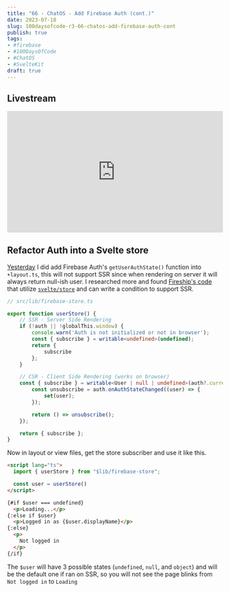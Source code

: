 ```yaml
---
title: "66 - ChatOS - Add Firebase Auth (cont.)"
date: 2023-07-18
slug: 100daysofcode-r3-66-chatos-add-firebase-auth-cont
publish: true
tags:
- #firebase
- #100DaysOfCode 
- #ChatOS
- #SvelteKit
draft: true
---
```


## Livestream

<iframe width="100%" style="aspect-ratio: 16 / 9;" src="https://www.youtube.com/embed/zCGL8aT8hoc" title="YouTube video player" frameborder="0" allow="accelerometer; autoplay; clipboard-write; encrypted-media; gyroscope; picture-in-picture; web-share" allowfullscreen></iframe>

## Refactor Auth into a Svelte store

[Yesterday](1-Projects/100DaysOfCode-R3/65%20-%20ChatOS%20-%20Add%20Firebase%20Auth.md) I did add Firebase Auth's `getUserAuthState()` function into `+layout.ts`, this will not support SSR since when rendering on server it will always return null-ish user. I researched more and found [Fireship's code](https://github.com/codediodeio/sveltefire/blob/master/src/lib/stores.ts#L93-L119) that utilize [`svelte/store`](https://svelte.dev/docs/svelte-store) and can write a condition to support SSR.

```typescript
// src/lib/firebase-store.ts

export function userStore() {
	// SSR - Server Side Rendering
	if (!auth || !globalThis.window) {
		console.warn('Auth is not initialized or not in browser');
		const { subscribe } = writable<undefined>(undefined);
		return {
			subscribe
		};
	}

    // CSR - Client Side Rendering (works on browser)
	const { subscribe } = writable<User | null | undefined>(auth?.currentUser ?? undefined, (set) => {
		const unsubscribe = auth.onAuthStateChanged((user) => {
			set(user);
		});

		return () => unsubscribe();
	});

	return { subscribe };
}
```

Now in layout or view files, get the store subscriber and use it like this.

```html
<script lang="ts">
  import { userStore } from "$lib/firebase-store";

  const user = userStore()
</script>

{#if $user === undefined}
  <p>Loading...</p>
{:else if $user}
  <p>Logged in as {$user.displayName}</p>
{:else}
  <p>
    Not logged in
  </p>
{/if}
```

The `$user` will have 3 possible states (`undefined`, `null`, and `object`) and will be the default one if ran on SSR, so you will not see the page blinks from `Not logged in` to `Loading`